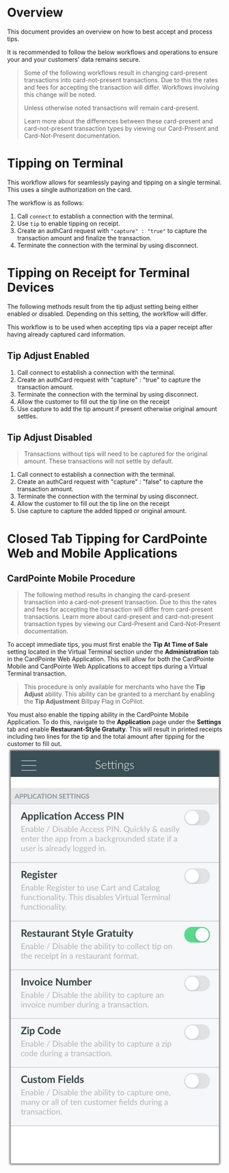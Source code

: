 # Overview

This document provides an overview on how to best accept and process tips.

It is recommended to follow the below workflows and operations to ensure your and your customers' data remains secure.

> Some of the following workflows result in changing card-present transactions into card-not-present transactions. Due to this the rates and fees for accepting the transaction will differ. Workflows involving this change will be noted.
>
> Unless otherwise noted transactions will remain card-present.
>
> Learn more about the differences between these card-present and card-not-present transaction types by viewing our Card-Present and Card-Not-Present documentation.

# Tipping on Terminal

This workflow allows for seamlessly paying and tipping on a single terminal. This uses a single authorization on the card.

The workflow is as follows:

1. Call <code>connect</code> to establish a connection with the terminal.
2. Use <code>tip</code> to enable tipping on receipt.
3. Create an authCard request with <code>"capture" : "true"</code> to capture the transaction amount and finalize the transaction.
4. Terminate the connection with the terminal by using disconnect.

# Tipping on Receipt for Terminal Devices

The following methods result from the tip adjust setting being either enabled or disabled. Depending on this setting, the workflow will differ.

This workflow is to be used when accepting tips via a paper receipt after having already captured card information. 

## Tip Adjust Enabled

1. Call connect to establish a connection with the terminal.
2. Create an authCard request with "capture" : "true" to capture the transaction amount.
3. Terminate the connection with the terminal by using disconnect.
4. Allow the customer to fill out the tip line on the receipt
5. Use capture to add the tip amount if present otherwise original amount settles.

## Tip Adjust Disabled

> Transactions without tips will need to be captured for the original amount. These transactions will not settle by default.

1. Call connect to establish a connection with the terminal.
2. Create an authCard request with "capture" : "false" to capture the transaction amount.
3. Terminate the connection with the terminal by using disconnect.
4. Allow the customer to fill out the tip line on the receipt
5. Use capture to capture the added tipped or original amount.

# Closed Tab Tipping for CardPointe Web and Mobile Applications 

## CardPointe Mobile Procedure

> The following method results in changing the card-present transaction into a card-not-present transaction. Due to this the rates and fees for accepting the transaction will differ from card-present transactions. Learn more about card-present and card-not-present transaction types by viewing our Card-Present and Card-Not-Present documentation.

To accept immediate tips, you must first enable the **Tip At Time of Sale** setting located in the Virtual Terminal section under the **Administration** tab in the CardPointe Web Application. This will allow for both the CardPointe Mobile and CardPointe Web Applications to accept tips during a Virtual Terminal transaction.

> This procedure is only available for merchants who have the **Tip Adjust** ability. This ability can be granted to a merchant by enabling the **Tip Adjustment** Billpay Flag in CoPilot.

You must also enable the tipping ability in the CardPointe Mobile Application. To do this, navigate to the **Application** page under the **Settings** tab and enable **Restaurant-Style Gratuity**. This will result in printed receipts including two lines for the tip and the total amount after tipping for the customer to fill out.
![CardPointe Mobile Settings](../../assets/images/TipGuideMobileSettings.jpg)

